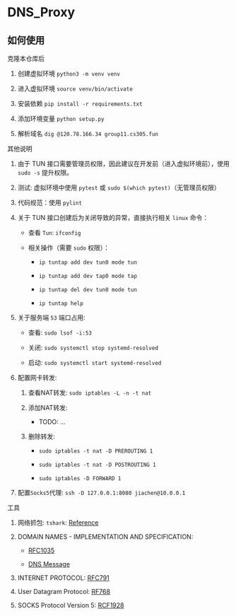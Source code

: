 # DNS_Proxy

## 如何使用

克隆本仓库后

1. 创建虚拟环境 `python3 -m venv venv`

2. 进入虚拟环境 `source venv/bin/activate`

2. 安装依赖 `pip install -r requirements.txt` 

3. 添加环境变量 `python setup.py`

4. 解析域名 `dig @120.78.166.34 group11.cs305.fun`

其他说明

1. 由于 TUN 接口需要管理员权限，因此建议在开发前（进入虚拟环境前），使用 `sudo -s` 提升权限。

2. 测试: 虚拟环境中使用 `pytest` 或 `sudo $(which pytest)`（无管理员权限）

3. 代码规范：使用 `pylint`

4. 关于 TUN 接口创建后为关闭导致的异常，直接执行相关 `linux` 命令：

    - 查看 `Tun`: `ifconfig`

    - 相关操作（需要 `sudo` 权限）：

        - `ip tuntap add dev tun0 mode tun`
        
        - `ip tuntap add dev tap0 mode tap`

        - `ip tuntap del dev tun0 mode tun`

        - `ip tuntap help`

5. 关于服务端 `53` 端口占用:
    
    - 查看: `sudo lsof -i:53`

    - 关闭: `sudo systemctl stop systemd-resolved`

    - 启动: `sudo systemctl start systemd-resolved`

6. 配置网卡转发:

    1. 查看NAT转发: `sudo iptables -L -n -t nat`

    2. 添加NAT转发:

        - TODO: ...

    3. 删除转发: 
        
        - `sudo iptables -t nat -D PREROUTING 1`

        - `sudo iptables -t nat -D POSTROUTING 1`

        - `sudo iptables -D FORWARD 1`

7. 配置`Socks5`代理: `ssh -D 127.0.0.1:8080 jiachen@10.0.0.1`

工具

1. 网络抓包: `tshark`: [Reference](https://kaimingwan.com/post/ji-chu-zhi-shi/wang-luo/shi-yong-tsharkzai-ming-ling-xing-jin-xing-wang-luo-zhua-bao)

2. DOMAIN NAMES - IMPLEMENTATION AND SPECIFICATION:

    - [RFC1035](https://tools.ietf.org/html/rfc1035)

    - [DNS Message](http://www-inf.int-evry.fr/~hennequi/CoursDNS/NOTES-COURS_eng/msg.html)
3. INTERNET PROTOCOL: [RFC791](https://tools.ietf.org/html/rfc791)

4. User Datagram Protocol: [RF768](https://tools.ietf.org/html/rfc768)

5. SOCKS Protocol Version 5: [RCF1928](https://tools.ietf.org/html/rfc1928)
